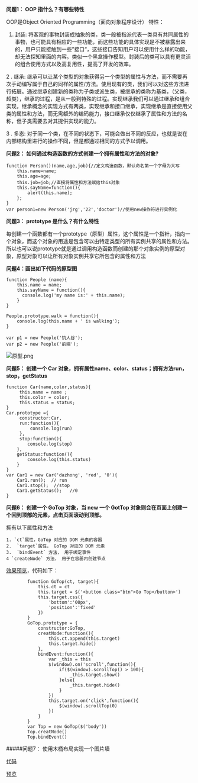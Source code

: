 **问题1： OOP 指什么？有哪些特性**

OOP是Object Oriented Programming（面向对象程序设计）
特性：

1. 封装: 将客观的事物封装成抽象的类，类一般被指派代表一类具有共同属性的事物，也可能具有相应的一些功能，而这些功能的具体实现是不被暴露出来的，用户只能接触到一些”接口“，这些接口告知用户可以使用什么样的功能，却无法探知里面的内容。类似一个黑盒操作模型。封装后的类可以具有更灵活的组合使用方式以及高复用性，提高了开发的效率。

2 . 继承: 继承可以让某个类型的对象获得另一个类型的属性与方法，而不需要再次手动编写属于自己的同样的属性/方法。使用现有的类，我们可以对这些方法进行拓展。通过继承创建新的类称为子类或派生类，被继承的类称为基类，（父类，超类），继承的过程，是从一般到特殊的过程。实现继承我们可以通过继承和组合实现，继承概念的实现方式有两类，实现继承和接口继承，实现继承是直接使用父类的属性和方法，而无需额外的编码能力，接口继承仅仅继承了属性和方法的名称，但子类需要去对其提供实现的能力。

3 . 多态: 对于同一个类，在不同的状态下，可能会做出不同的反应，也就是说在内部结构里进行的操作不同，但是都通过相同的方式予以调用。

**问题2： 如何通过构造函数的方式创建一个拥有属性和方法的对象?**
```
function Person()(name,age,job){//定义构造函数，默认命名第一个字母为大写
    this.name=name;
    this.age=age;
    this.job=job;//直接将属性和方法赋给this对象
    this.sayName=function(){
        alert(this.name);
    };
}
var person1=new Person('jrg','22','doctor')//使用new操作符进行实例化
```
**问题3： prototype 是什么？有什么特性**

每创建一个函数都有一个prototype（原型）属性，这个属性是一个指针，指向一个对象，而这个对象的用途是包含可以由特定类型的所有实例共享的属性和方法。所以也可以说prototype就是通过调用构造函数而创建的那个对象实例的原型对象，原型对象可以让所有对象实例共享它所包含的属性和方法

**问题4：画出如下代码的原型图**

```
function People (name){
    this.name = name;
    this.sayName = function(){
      console.log('my name is:' + this.name);
    }
}

People.prototype.walk = function(){
    console.log(this.name + ' is walking');
}

var p1 = new People('饥人谷');
var p2 = new People('前端');
```
![原型.png](http://upload-images.jianshu.io/upload_images/6719885-ad8159d0a2bf36d1.png?imageMogr2/auto-orient/strip%7CimageView2/2/w/690)

**问题5： 创建一个 Car 对象，拥有属性name、color、status；拥有方法run，stop，getStatus**

```
function Car(name,color,status){
     this.name = name ;
     this.color = color;
     this.status = status;
}
Car.prototype ={
     constructor:Car,
     run:function(){
         console.log(run)
     },
     stop:function(){
        console.log(stop)
    },
    getStatus:function(){
        console.log(this.status)
    }
}
var Car1 = new Car('dazhong', 'red', '0'){
    Car1.run();  // run
    Car1.stop();  //stop
    Car1.getStatus();   //0
}

```

**问题6： 创建一个 GoTop 对象，当 new 一个 GotTop 对象则会在页面上创建一个回到顶部的元素，点击页面滚动到顶部。**

拥有以下属性和方法
```
1. `ct`属性，GoTop 对应的 DOM 元素的容器
2.  `target`属性， GoTop 对应的 DOM 元素
3.  `bindEvent` 方法， 用于绑定事件
4 `createNode` 方法， 用于在容器内创建节点
```
[效果预览](https://mhy-web.github.io/HomeWorks/高级/task1/)，代码如下：
```
        function GoTop(ct, target){
            this.ct = ct
            this.target = $('<button class="btn">Go Top</button>')
            this.target.css({
                'bottom':'00px',
                'position':'fixed'
            })
        }
        GoTop.prototype = {
            constructor:GoTop,
            creatNode:function(){
                this.ct.append(this.target)
                this.target.hide()
            },
            bindEvent:function(){
                var _this = this
                $(window).on('scroll',function(){
                    if($(window).scrollTop() > 100){
                        _this.target.show()
                    }else{
                        _this.target.hide()
                    }
                })
                this.target.on('click',function(){
                    $(window).scrollTop(0)
                })
            }
        }
        var Top = new GoTop($('body'))
        Top.creatNode()
        Top.bindEvent()

```

#####问题7： 使用木桶布局实现一个图片墙

[代码](https://github.com/mhy-web/HomeWorks/tree/master/%E9%AB%98%E7%BA%A7/task1/Barrellayout/index.html/)

[预览](https://mhy-web.github.io//HomeWorks/高级/task1/Barrellayout/)